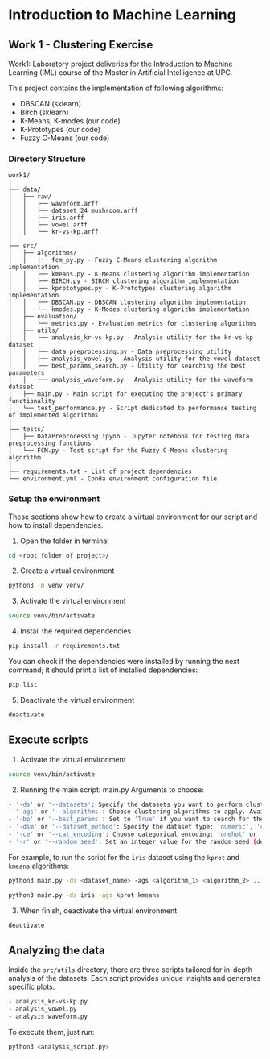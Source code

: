 # Introduction to Machine Learning
## Work 1 - Clustering Exercise

Work1: Laboratory project deliveries for the Introduction to Machine Learning (IML) course of the Master in Artificial Intelligence at UPC.

This project contains the implementation of following algorithms:

 - DBSCAN (sklearn)
 - Birch (sklearn)
 - K-Means, K-modes (our code)
 - K-Prototypes (our code)
 - Fuzzy C-Means (our code)



### Directory Structure

```
work1/
│
├── data/
│   ├── raw/
│   │   ├── waveform.arff
│   │   ├── dataset_24_mushroom.arff
│   │   ├── iris.arff
│   │   ├── vowel.arff
│   │   └── kr-vs-kp.arff
│
├── src/
│   ├── algorithms/
│   │   ├── fcm_py.py - Fuzzy C-Means clustering algorithm implementation
│   │   ├── kmeans.py - K-Means clustering algorithm implementation
│   │   ├── BIRCH.py - BIRCH clustering algorithm implementation
│   │   ├── kprototypes.py - K-Prototypes clustering algorithm implementation
│   │   ├── DBSCAN.py - DBSCAN clustering algorithm implementation
│   │   └── kmodes.py - K-Modes clustering algorithm implementation
│   ├── evaluation/
│   │   └── metrics.py - Evaluation metrics for clustering algorithms
│   ├── utils/
│   │   ├── analysis_kr-vs-kp.py - Analysis utility for the kr-vs-kp dataset
│   │   ├── data_preprocessing.py - Data preprocessing utility
│   │   ├── analysis_vowel.py - Analysis utility for the vowel dataset
│   │   ├── best_params_search.py - Utility for searching the best parameters
│   │   └── analysis_waveform.py - Analysis utility for the waveform dataset
│   ├── main.py - Main script for executing the project's primary functionality
│   └── test_performance.py - Script dedicated to performance testing of implemented algorithms
│
├── tests/
│   ├── DataPreprocessing.ipynb - Jupyter notebook for testing data preprocessing functions
│   └── FCM.py - Test script for the Fuzzy C-Means clustering algorithm
│
├── requirements.txt - List of project dependencies
└── environment.yml - Conda environment configuration file

```

### Setup the environment

These sections show how to create a virtual environment for our script and how to install dependencies.

1. Open the folder in terminal
```bash
cd <root_folder_of_project>/
```

2. Create a virtual environment
```bash
python3 -m venv venv/
```

3. Activate the virtual environment
```bash
source venv/bin/activate
```

4. Install the required dependencies
```bash
pip install -r requirements.txt
```
You can check if the dependencies were installed by running the next command; it should print a list of installed dependencies:
```bash
pip list
```

5. Deactivate the virtual environment
```bash
deactivate
```

## Execute scripts

1. Activate the virtual environment
```bash
source venv/bin/activate
```

2. Running the main script: main.py
Arguments to choose:
```bash
- '-ds' or '--datasets': Specify the datasets you want to perform clustering on. Available options: 'iris', 'vowel', 'waveform', 'kr-vs-kp'.
- '-ags' or '--algorithms': Choose clustering algorithms to apply. Available options: 'kmeans', 'kmodes', 'kprot', 'fcm', 'dbscan', 'birch'.
- '-bp' or '--best_params': Set to 'True' if you want to search for the best algorithm parameters (default is 'True').
- '-dsm' or '--dataset_method': Specify the dataset type: 'numeric', 'categorical', or 'mixed' (default is 'numeric').
- '-ce' or '--cat_encoding': Choose categorical encoding: 'onehot' or 'ordinal' (default is 'onehot').
- '-r' or '--random_seed': Set an integer value for the random seed (default is '55').
```

For example, to run the script for the `iris` dataset using the `kprot` and `kmeans` algorithms:
```bash
python3 main.py -ds <dataset_name> -ags <algorithm_1> <algorithm_2> ...
```
```bash
python3 main.py -ds iris -ags kprot kmeans
```

3. When finish, deactivate the virtual environment
```bash
deactivate
```

## Analyzing the data
Inside the `src/utils` directory, there are three scripts tailored for in-depth analysis of the datasets. Each script provides unique insights and generates specific plots.
```bash
- analysis_kr-vs-kp.py
- analysis_vowel.py
- analysis_waveform.py
```
To execute them, just run:
```bash
python3 <analysis_script.py>
```

